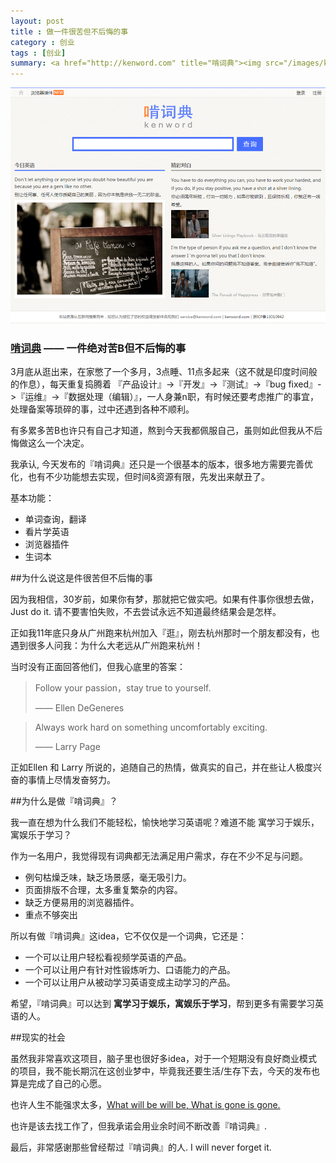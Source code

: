 ```yaml
---
layout: post
title : 做一件很苦但不后悔的事 
category : 创业
tags : [创业]
summary: <a href="http://kenword.com" title="啃词典"><img src="/images/kenword_index.png" alt="啃词典"></a><h3> <a href="http://kenword.com" title="啃词典">啃词典</a> —— 一件绝对苦B但不后悔的事</h3><p>3月底从逛出来，在家憋了一个多月，3点睡、11点多起来（这不就是印度时间般的作息），每天重复捣腾着 『产品设计』->『开发』->『测试』->『bug fixed』->『运维』->『数据处理（编辑）』，一人身兼n职，有时候还要考虑推广的事宜，处理备案等琐碎的事，过中还遇到各种不顺利。</p><p>有多累多苦B也许只有自己才知道，熬到今天我都佩服自己，虽则如此但我从不后悔做这么一个决定。</p>
---
```

<a href="http://kenword.com" title="啃词典"><img src="/images/kenword_index.png" alt="啃词典"></a>

<h3> <a href="http://kenword.com" title="啃词典">啃词典</a> —— 一件绝对苦B但不后悔的事</h3>

<p>3月底从逛出来，在家憋了一个多月，3点睡、11点多起来（这不就是印度时间般的作息），每天重复捣腾着 『产品设计』->『开发』->『测试』->『bug fixed』->『运维』->『数据处理（编辑）』，一人身兼n职，有时候还要考虑推广的事宜，处理备案等琐碎的事，过中还遇到各种不顺利。</p>
<p>有多累多苦B也许只有自己才知道，熬到今天我都佩服自己，虽则如此但我从不后悔做这么一个决定。</p>

我承认, 今天发布的『啃词典』还只是一个很基本的版本，很多地方需要完善优化，也有不少功能想去实现，但时间&资源有限，先发出来献丑了。

基本功能：

- 单词查询，翻译
- 看片学英语
- 浏览器插件
- 生词本


##为什么说这是件很苦但不后悔的事 

因为我相信，30岁前，如果你有梦，那就把它做实吧。如果有件事你很想去做，Just do it. 请不要害怕失败，不去尝试永远不知道最终结果会是怎样。

正如我11年底只身从广州跑来杭州加入『逛』，刚去杭州那时一个朋友都没有，也遇到很多人问我：为什么大老远从广州跑来杭州！

当时没有正面回答他们，但我心底里的答案：
<blockquote><p>Follow your passion，stay true to yourself.</p>
<p>—— Ellen DeGeneres</p></blockquote>
<blockquote><p>Always work hard on something uncomfortably exciting.</p>
<p>—— Larry Page</p></blockquote>

正如Ellen 和 Larry 所说的，追随自己的热情，做真实的自己，并在些让人极度兴奋的事情上尽情发奋努力。


##为什么是做『啃词典』？

我一直在想为什么我们不能轻松，愉快地学习英语呢？难道不能 寓学习于娱乐，寓娱乐于学习？

作为一名用户，我觉得现有词典都无法满足用户需求，存在不少不足与问题。

- 例句枯燥乏味，缺乏场景感，毫无吸引力。
- 页面排版不合理，太多重复繁杂的内容。
- 缺乏方便易用的浏览器插件。
- 重点不够突出

所以有做『啃词典』这idea，它不仅仅是一个词典，它还是：

- 一个可以让用户轻松看视频学英语的产品。
- 一个可以让用户有针对性锻炼听力、口语能力的产品。
- 一个可以让用户从被动学习英语变成主动学习的产品。

希望，『啃词典』可以达到 **寓学习于娱乐，寓娱乐于学习**，帮到更多有需要学习英语的人。


##现实的社会

虽然我非常喜欢这项目，脑子里也很好多idea，对于一个短期没有良好商业模式的项目，我不能长期沉在这创业梦中，毕竟我还要生活/生存下去，今天的发布也算是完成了自己的心愿。

也许人生不能强求太多，<a href="http://kenword.com/w/what_will_be_will_be,_what_is_gone_is_gone">What will be will be, What is gone is gone.</a>

也许是该去找工作了，但我承诺会用业余时间不断改善『啃词典』.

最后，非常感谢那些曾经帮过『啃词典』的人. I will never forget it.
